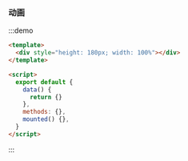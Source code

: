 ### 动画

:::demo

```html
<template>
  <div style="height: 180px; width: 100%"></div>
</template>

<script>
  export default {
    data() {
      return {}
    },
    methods: {},
    mounted() {},
  }
</script>
```

:::
